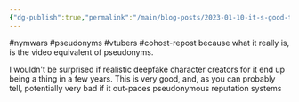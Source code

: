 ```yaml
---
{"dg-publish":true,"permalink":"/main/blog-posts/2023-01-10-it-s-good-to-not-think-about-vtubers-as-furries-and-anime-nerds/","noteIcon":""}
---
```


#nymwars #pseudonyms #vtubers #cohost-repost
because what it really is, is the video equivalent of pseudonyms.

I wouldn't be surprised if realistic deepfake character creators for it end up being a thing in a few years. This is very good, and, as you can probably tell, potentially very bad if it out-paces pseudonymous reputation systems